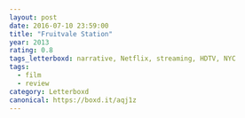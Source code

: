 ```yaml
---
layout: post 
date: 2016-07-10 23:59:00
title: "Fruitvale Station"
year: 2013
rating: 0.8
tags_letterboxd: narrative, Netflix, streaming, HDTV, NYC
tags:
  - film
  - review
category: Letterboxd
canonical: https://boxd.it/aqj1z
---
```

